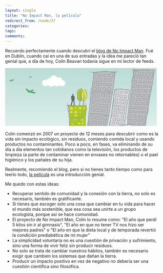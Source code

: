 ```yaml
---
layout: single
title: "No Impact Man, la película"
redirect_from: /node/27
categories:
tags: 
comments: 
---
```

Recuerdo perfectamente cuando descubrí el [blog de No Impact Man](http://noimpactman.typepad.com/). Fué en Dublín, cuando caí en una de sus entradas y la idea me pareció tan genial que, a día de hoy, Colin Beavan todavía sigue en mi lector de feeds.

![](/images/posts/2010-02-03-no-impact-man-la-pelicula/impactheader7.jpg)

Colin comenzó en 2007 un proyecto de 12 meses para descubrir como es la vida sin impacto ecológico, sin residuos, comiendo comida local y usando productos no contaminantes. Poco a poco, en fases, va eliminando de su día a día elementos tan cotidianos como la televisión, los productos de limpieza (a parte de contaminar vienen en envases no retornables) o el pael higiénico y los pañales de su hija.

Realmente, recomiendo el blog, pero si no tienes tanto tiempo como para leerlo todo, [la película](http://www.culturanatura.com/libros/no_impact_man.html?librosId=baaff6992cebbd9638758039e5ea83e3) es una introducción genial.

Me quedo con estas ideas:

*   Recuperar sentido de comunidad y la conexión con la tierra, no solo es necesario, también es gratificante.
*   Si tienes que escoger solo una cosa que cambiar en tu vida para hacer el mundo más sostenible, que esa cosa sea unirte a un grupo ecologista, porque así se hace comunidad.
*   El proyecto de No Impact Man, Colin lo resume como: "El año que perdí 5 kilos sin ir al gimnasio", "El año en que no tener TV nos hizo ser mejores padres" o "El año en que la dieta local y de temporada revertió la condición prediabética de mi mujer"
*   La simplicidad voluntaria no es una cuestión de privación y sufrimiento, sino una forma de vivir feliz sin producir residuos.
*   No solo se trata de cambiar nuestros hábitos, también es necesario exigir que cambien los sistemas que dañan la tierra.
*   Producir un impacto positivo en vez de negativo no debería ser una cuestión científica sino filosófica.
